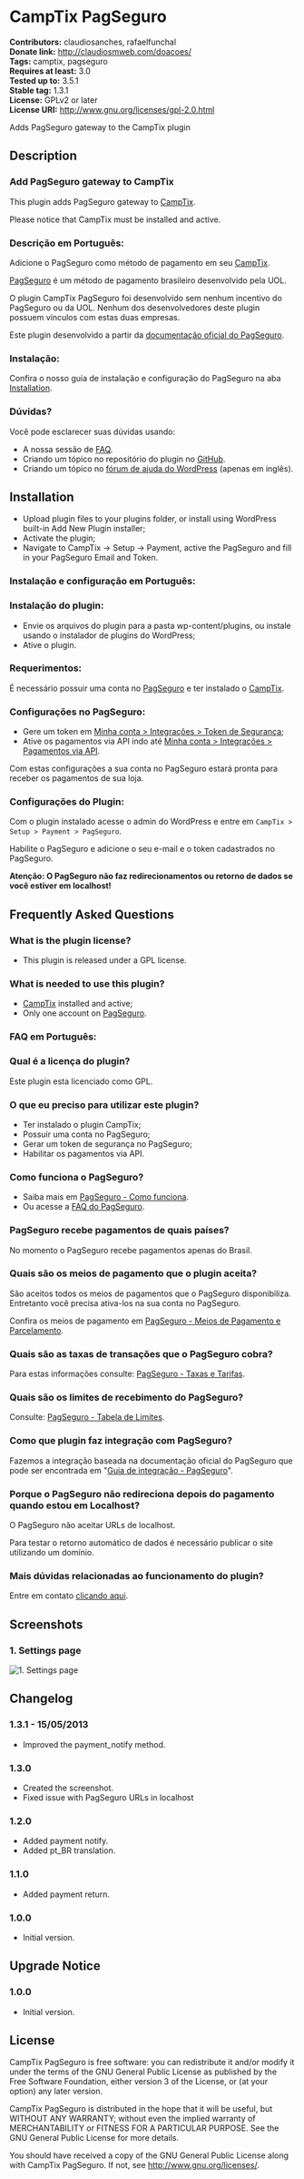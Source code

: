 # CampTix PagSeguro #
**Contributors:** claudiosanches, rafaelfunchal  
**Donate link:** http://claudiosmweb.com/doacoes/  
**Tags:** camptix, pagseguro  
**Requires at least:** 3.0  
**Tested up to:** 3.5.1  
**Stable tag:** 1.3.1  
**License:** GPLv2 or later  
**License URI:** http://www.gnu.org/licenses/gpl-2.0.html  

Adds PagSeguro gateway to the CampTix plugin

## Description ##

### Add PagSeguro gateway to CampTix ###

This plugin adds PagSeguro gateway to [CampTix](wordpress.org/extend/plugins/camptix/).

Please notice that CampTix must be installed and active.

### Descrição em Português: ###

Adicione o PagSeguro como método de pagamento em seu [CampTix](wordpress.org/extend/plugins/camptix/).

[PagSeguro](https://pagseguro.uol.com.br/) é um método de pagamento brasileiro desenvolvido pela UOL.

O plugin CampTix PagSeguro foi desenvolvido sem nenhum incentivo do PagSeguro ou da UOL. Nenhum dos desenvolvedores deste plugin possuem vínculos com estas duas empresas.

Este plugin desenvolvido a partir da [documentação oficial do PagSeguro](https://pagseguro.uol.com.br/v2/guia-de-integracao/visao-geral.html).

### Instalação: ###

Confira o nosso guia de instalação e configuração do PagSeguro na aba [Installation](http://wordpress.org/extend/plugins/camptix-pagseguro/installation/).

### Dúvidas? ###

Você pode esclarecer suas dúvidas usando:

* A nossa sessão de [FAQ](http://wordpress.org/extend/plugins/camptix-pagseguro/faq/).
* Criando um tópico no repositório do plugin no [GitHub](https://github.com/claudiosmweb/camptix-pagseguro).
* Criando um tópico no [fórum de ajuda do WordPress](http://wordpress.org/support/plugin/camptix-pagseguro) (apenas em inglês).

## Installation ##

* Upload plugin files to your plugins folder, or install using WordPress built-in Add New Plugin installer;
* Activate the plugin;
* Navigate to CampTix -> Setup -> Payment, active the PagSeguro and fill in your PagSeguro Email and Token.

### Instalação e configuração em Português: ###

### Instalação do plugin: ###

* Envie os arquivos do plugin para a pasta wp-content/plugins, ou instale usando o instalador de plugins do WordPress;
* Ative o plugin.

### Requerimentos: ###

É necessário possuir uma conta no [PagSeguro](http://pagseguro.uol.com.br/) e ter instalado o [CampTix](wordpress.org/extend/plugins/camptix/).

### Configurações no PagSeguro: ###

* Gere um token em [Minha conta > Integrações > Token de Segurança](https://pagseguro.uol.com.br/integracao/token-de-seguranca.jhtml);
* Ative os pagamentos via API indo até [Minha conta > Integrações > Pagamentos via API](https://pagseguro.uol.com.br/integracao/pagamentos-via-api.jhtml).

Com estas configurações a sua conta no PagSeguro estará pronta para receber os pagamentos de sua loja.

### Configurações do Plugin: ###

Com o plugin instalado acesse o admin do WordPress e entre em `CampTix > Setup > Payment > PagSeguro`.

Habilite o PagSeguro e adicione o seu e-mail e o token cadastrados no PagSeguro.

**Atenção: O PagSeguro não faz redirecionamentos ou retorno de dados se você estiver em localhost!**

## Frequently Asked Questions ##

### What is the plugin license? ###

* This plugin is released under a GPL license.

### What is needed to use this plugin? ###

* [CampTix](wordpress.org/extend/plugins/camptix/) installed and active;
* Only one account on [PagSeguro](http://pagseguro.uol.com.br/).

### FAQ em Português: ###

### Qual é a licença do plugin? ###

Este plugin esta licenciado como GPL.

### O que eu preciso para utilizar este plugin? ###

* Ter instalado o plugin CampTix;
* Possuir uma conta no PagSeguro;
* Gerar um token de segurança no PagSeguro;
* Habilitar os pagamentos via API.

### Como funciona o PagSeguro? ###

* Saiba mais em [PagSeguro - Como funciona](https://pagseguro.uol.com.br/para_seu_negocio/como_funciona.jhtml).
* Ou acesse a [FAQ do PagSeguro](https://pagseguro.uol.com.br/atendimento/perguntas_frequentes.jhtml).

### PagSeguro recebe pagamentos de quais países? ###

No momento o PagSeguro recebe pagamentos apenas do Brasil.

### Quais são os meios de pagamento que o plugin aceita? ###

São aceitos todos os meios de pagamentos que o PagSeguro disponibiliza.
Entretanto você precisa ativa-los na sua conta no PagSeguro.

Confira os meios de pagamento em [PagSeguro - Meios de Pagamento e Parcelamento](https://pagseguro.uol.com.br/para_voce/meios_de_pagamento_e_parcelamento.jhtml#rmcl).

### Quais são as taxas de transações que o PagSeguro cobra? ###

Para estas informações consulte: [PagSeguro - Taxas e Tarifas](https://pagseguro.uol.com.br/taxas_e_tarifas.jhtml).

### Quais são os limites de recebimento do PagSeguro? ###

Consulte: [PagSeguro - Tabela de Limites](https://pagseguro.uol.com.br/account/limits.jhtml).

### Como que plugin faz integração com PagSeguro? ###

Fazemos a integração baseada na documentação oficial do PagSeguro que pode ser encontrada em "[Guia de integração - PagSeguro](https://pagseguro.uol.com.br/v2/guia-de-integracao/visao-geral.html)".

### Porque o PagSeguro não redireciona depois do pagamento quando estou em Localhost? ###

O PagSeguro não aceitar URLs de localhost.

Para testar o retorno automático de dados é necessário publicar o site utilizando um domínio.

### Mais dúvidas relacionadas ao funcionamento do plugin? ###

Entre em contato [clicando aqui](http://claudiosmweb.com/contato/).

## Screenshots ##

### 1. Settings page ###
![1. Settings page](http://s.wordpress.org/extend/plugins/camptix-pagseguro/screenshot-1.png)


## Changelog ##

### 1.3.1 - 15/05/2013 ###

* Improved the payment_notify method.

### 1.3.0 ###

* Created the screenshot.
* Fixed issue with PagSeguro URLs in localhost

### 1.2.0 ###

* Added payment notify.
* Added pt_BR translation.

### 1.1.0 ###

* Added payment return.

### 1.0.0 ###

* Initial version.

## Upgrade Notice ##

### 1.0.0 ###

* Initial version.

## License ##

CampTix PagSeguro is free software: you can redistribute it and/or modify it under the terms of the GNU General Public License as published by the Free Software Foundation, either version 3 of the License, or (at your option) any later version.

CampTix PagSeguro is distributed in the hope that it will be useful, but WITHOUT ANY WARRANTY; without even the implied warranty of MERCHANTABILITY or FITNESS FOR A PARTICULAR PURPOSE. See the GNU General Public License for more details.

You should have received a copy of the GNU General Public License along with CampTix PagSeguro. If not, see <http://www.gnu.org/licenses/>.
